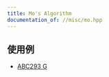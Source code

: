 ```yaml
---
title: Mo's Algorithm
documentation_of: //misc/mo.hpp
---
```


## 使用例

- [ABC293 G](https://atcoder.jp/contests/abc293/submissions/39652922)
